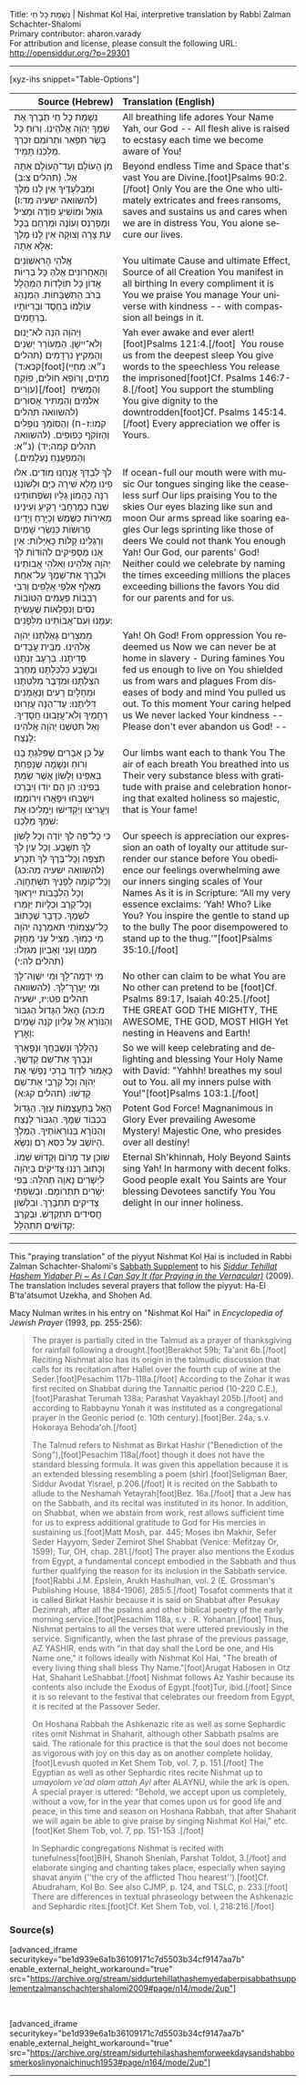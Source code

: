 <html>
<head></head>
<body>
Title: נִשְׁמַת כָּל חַי | Nishmat Kol Ḥai, interpretive translation by Rabbi Zalman Schachter-Shalomi<br />
Primary contributor: aharon.varady<br />
For attribution and license, please consult the following URL: <a href="http://opensiddur.org/?p=29301">http://opensiddur.org/?p=29301</a>
<p />
<hr />

[xyz-ihs snippet="Table-Options"]<table style="margin-left: auto; margin-right: auto;" class="draggable">
<thead><tr><th id="x" style="text-align: right;">Source (Hebrew)</th><th style="text-align: left;">Translation (English)</th></tr></thead>
<tbody>
<tr><td style="vertical-align:top;">
<div class="liturgy" lang="he">
נִשְׁמַת כָּל חַי 
תְּבָרֵךְ אֶת שִׁמְךָ 
יְהֹוָה אֱלֹהֵינוּ.
וְרוּחַ כָּל בָּשָׂר 
תְּפָאֵר וּתְרוֹמֵם זִכְרְךָ 
מַלְכֵּנוּ תָּמִיד. 
</span></div></td>
 
<td style="vertical-align:top;">
<div class="english" lang="en">
All breathing life
adores Your Name
Yah, our God --
All flesh alive
is raised to ecstasy
each time we become aware of You!
</div></td></tr>


<tr><td style="vertical-align:top;">
<div class="liturgy" lang="he">
מִן הָעוֹלָם 
וְעַד־הָעוֹלָם 
אַתָּה אֵל. <span class="citation">(תהלים צ:ב)</span>
וּמִבַּלְעָדֶיךָ אֵין לָנוּ מֶלֶךְ <span class="citation">(להשוואה ישעיה מד:ו)</span>
גּוֹאֵל וּמוֹשִׁיעַ פּוֹדֶה וּמַצִּיל 
וּמְפַרְנֵס וְעוֹנֶה וּמְרַחֵם 
בְּכָל עֵת צָרָה וְצוּקָה 
אֵין לָנוּ מֶלֶךְ אֶלָּא אָתָּה: 
</span></div></td>
 
<td style="vertical-align:top;">
<div class="english" lang="en">
Beyond endless Time 
and Space that's vast
You are Divine.[foot]Psalms 90:2.[/foot] 
Only You are the One who
ultimately extricates and frees
ransoms, saves and sustains us
and cares when we are in distress
You, You alone secure our lives.
</div></td></tr>


<tr><td style="vertical-align:top;">
<div class="liturgy" lang="he">
אֱלֹהֵי הָרִאשׁוֹנִים וְהָאַחֲרוֹנִים 
אֱלֹהַּ כָּל בְּרִיוֹת 
אֲדוֹן כָּל תּוֹלָדוֹת 
הַמְּהֻלָל בְּרֹב הַתִּשְׁבָּחוֹת. 
הַמְנַהֵג עוֹלָמוֹ 
בְּחֶסֶד 
וּבְרִיּוֹתָיו בְּרַחֲמִים. 
</span></div></td>
 
<td style="vertical-align:top;">
<div class="english" lang="en">
You ultimate Cause and ultimate Effect,
Source of all Creation
You manifest in all birthing
In every compliment it is You we praise
You manage Your universe 
with kindness --
with compassion all beings in it.
</div></td></tr>


<tr><td style="vertical-align:top;">
<div class="liturgy" lang="he">
וַיְהֹוָה הִנֵה לֹא־יָנוּם וְלֹא־יִישָׁן.
הַמְּעוֹרֵר יְשֵׁנִים וְהַמֵּקִיץ נִרְדָּמִים <span class="citation">(תהלים קכא:ד)</span>[foot](נ״א: מְחַיֵי מֵתִים, וְרוֹפֵא חוֹלִים, פּוֹקֵֽחַ עִוְרִים)[/foot]&nbsp;
וְהַמֵּשִׂיחַ אִלְּמִים 
וְהַמַּתִּיר אֲסוּרִים <span class="citation">(להשוואה תהלים קמו:ז-ח)</span>
וְהַסּוֹמֵךְ נוֹפְלִים 
וְהַזּוֹקֵף כְּפוּפִים. <span class="citation">(להשוואה תהלים קמה:יד)</span>
(נ״א: וְהַמְפַעֲנֵֽחַ נֶעְלָמִים.)
</span></div></td>
 
<td style="vertical-align:top;">
<div class="english" lang="en">
Yah ever awake and ever alert![foot]Psalms 121:4.[/foot]&nbsp; 
You rouse us from the deepest sleep
You give words to the speechless
You release the imprisoned[foot]Cf. Psalms 146:7-8.[/foot] 
You support the stumbling
You give dignity to the downtrodden[foot]Cf. Psalms 145:14.[/foot] 
Every appreciation we offer is Yours.
</div></td></tr>


<tr><td style="vertical-align:top;">
<div class="liturgy" lang="he">
לְךָ לְבַדְּךָ אֲנַחְנוּ מוֹדִים. 
אִלּוּ פִינוּ מָלֵא שִׁירָה 
כַּיָּם וּלְשׁוֹנֵנוּ רִנָּה כַּהֲמוֹן גַּלָּיו 
וְשִׂפְתוֹתֵינוּ שֶׁבַח כְּמֶרְחֲבֵי רָקִיעַ 
וְעֵינֵינוּ מְאִירוֹת כַּשֶּׁמֶשׁ וְכַיָּרֵחַ 
וְיָדֵינוּ פְרוּשׂוֹת כְּנִשְׂרֵי שָׁמַיִם 
וְרַגְלֵינוּ קַלּוֹת כָּאַיָּלוֹת: 
אֵין אָנוּ מַסְפִּיקִים לְהוֹדוֹת לְךָ 
יְהֹוָה אֱלֹהֵינוּ וֵאלֹהֵי אֲבוֹתֵינוּ
וּלְבָרֵךְ אֶת־שְׁמֶךָ עַל־אַחַת
מֵאֶלֶף אַלְפֵי אֲלָפִים 
וְרִבֵּי רְבָבוֹת פְּעָמִים 
הַטּוֹבוֹת נִסִּים וְנִפְלָאוֹת 
שֶׁעָשִׂיתָ עִמָּנוּ וְעִם־אֲבוֹתֵינוּ מִלְּפָנִים: 
</span></div></td>
 
<td style="vertical-align:top;">
<div class="english" lang="en">
If ocean-full our mouth were with music
Our tongues singing 
like the ceaseless surf
Our lips praising You to the skies
Our eyes blazing like sun and moon
Our arms spread like soaring eagles
Our legs sprinting like those of deers
We could not thank You enough
Yah! Our God, our parents' God!
Neither could we celebrate by naming
the times exceeding millions
the places exceeding billions
the favors You did
for our parents and for us.
</div></td></tr>


<tr><td style="vertical-align:top;">
<div class="liturgy" lang="he">
מִמִּצְרַיִם גְּאַלְתָּנוּ 
יְהֹוָה אֱלֹהֵינוּ.
מִבֵּית עֲבָדִים פְּדִיתָנוּ. 
בְּרָעָב זַנְתָּנוּ 
וּבְשָׂבָע כִּלְכַּלְתָּנוּ 
מֵחֶרֶב הִצַּלְתָּנוּ 
וּמִדֶּבֶר מִלַּטְתָּנוּ 
וּמֵחָלָיִם רָעִים וְנֶאֱמָנִים דִּלִּיתָנוּ: 
עַד־הֵנָּה עֲזָרוּנוּ רַחֲמֶיךָ 
וְלֹא־עֲזָבוּנוּ חֲסָדֶיךָ. 
וְאַל תִּטְּשֵׁנוּ יְהֹוָה אֱלֹהֵינוּ לָנֶצַח:
</span></div></td>
 
<td style="vertical-align:top;">
<div class="english" lang="en">
Yah! Oh God! 
From oppression You redeemed us
Now we can never be at home in slavery -
During famines You fed us
enough to live on
You shielded us from wars and plagues
From diseases of body and mind
You pulled us out.
To this moment Your caring helped us
We never lacked Your kindness
-- Please don't ever abandon us God! --
</div></td></tr>


<tr><td style="vertical-align:top;">
<div class="liturgy" lang="he">
עַל כֵּן אֵבָרִים שֶׁפִּלַּגְתָּ בָּנוּ 
וְרוּחַ וּנְשָׁמָה 
שֶׁנָּפַחְתָּ בְּאַפֵּינוּ וְלָשׁוֹן אֲשֶׁר שַׂמְתָּ בְּפִינוּ: 
הֵן הֵם יוֹדוּ וִיבָרְכוּ 
וִישַׁבְּחוּ וִיפָאֲרוּ וִירוֹמְמוּ 
וְיַעֲרִיצוּ וְיַקְדִּישׁוּ 
וְיַמְלִיכוּ אֶת שִׁמְךָ מַלְכֵּנוּ: 
 </span></div></td>
 
<td style="vertical-align:top;">
<div class="english" lang="en">
Our limbs want each to thank You
The air of each breath 
You breathed into us
Their very substance bless with gratitude
with praise and celebration
honoring that exalted holiness
so majestic, that is Your fame!
</div></td></tr>


<tr><td style="vertical-align:top;">
<div class="liturgy" lang="he">
כִּי כָל־פֶּה לְךָ יוֹדֶה 
וְכָל לָשׁוֹן לְךָ תִשָּׁבַע. וְכָל עַיִן לְךָ תְצַפֶּה 
וְכָל־בֶּרֶךְ לְךָ תִכְרַע <span class="citation">(להשוואה ישעיה מה:כג)</span>
וְכָל־קוֹמָה לְפָנֶיךָ תִשְׁתַּחֲוֶה. 
וְכָל הַלְבָבוֹת יִירָאוּךָ 
וְכָל־קֶרֶב וּכְלָיוֹת יְזַמְּרוּ לִשְׁמֶךָ. 
כַּדָּבָר שֶׁכָּתוּב 
כָּל־עַצְמוֹתַי תֹּאמַרְנָה 
יְהֹוָה מִי כָמוֹךָ.
מַצִּיל עָנִי 
מֵחָזָק מִמֶּנוּ 
וְעָנִי וְאֶבְיוֹן 
מִגֹּזְלוֹ: <span class="citation">(תהלים לה:י)</span>
</span></div></td>
 
<td style="vertical-align:top;">
<div class="english" lang="en">
Our speech is appreciation
our expression an oath of loyalty
our attitude surrender
our stance before You obedience
our feelings overwhelming awe
our inners singing scales of Your Names
As it is in Scripture:
“All my very essence exclaims:
‘Yah! Who? Like You?
You inspire the gentle 
to stand up to the bully
The poor disempowered 
to stand up to the thug.’”[foot]Psalms 35:10.[/foot]  
</div></td></tr>


<tr><td style="vertical-align:top;">
<div class="liturgy" lang="he">
מִי יִדְמֶה־לָּךְ וּמִי יִשְׁוֶה־לָּךְ 
וּמִי יַעֲרָךְ־לָךְ. <span class="citation">(להשוואה תהלים פט:יז, ישעיה מ:כה)</span>
הָאֵל הַגָּדוֹל 
הַגִּבּוֹר וְהַנּוֹרָא 
אֵל עֶלְיוֹן 
קֹנֵה שָׁמַיִם וָאָרֶץ: 
</span></div></td>
 
<td style="vertical-align:top;">
<div class="english" lang="en">
No other can claim to be what You are
No other can pretend to be [foot]Cf. Psalms 89:17, Isaiah 40:25.[/foot]&nbsp; 
THE GREAT GOD
THE MIGHTY, THE AWESOME, 
THE GOD, MOST HIGH
Yet nesting in Heavens and Earth!
</div></td></tr>


<tr><td style="vertical-align:top;">
<div class="liturgy" lang="he">
נְהַלֶּלְךָ וּנְשַׁבֵּחֲךָ 
וּנְפָאֶרְךָ 
וּנְבָרֵךְ אֶת־שֵׁם קָדְשֶׁךָ. 
כָּאָמוּר לְדָוִד 
בָּרְכִי נַפְשִׁי אֶת יְהֹוָה
 וְכָל קְרָבַי אֶת־שֵׁם קָדְשׁוֹ: <span class="citation">(תהלים קג:א)</span>
</span></div></td>
 
<td style="vertical-align:top;">
<div class="english" lang="en">
So we will keep celebrating 
and delighting
and blessing Your Holy Name
with David:
"Yahhh! breathes my soul out to You.
all my inners pulse with You!"[foot]Psalms 103:1.[/foot]
</div></td></tr>


<tr><td style="vertical-align:top;">
<div class="liturgy" lang="he">
הָאֵל בְּתַעֲצֻמוֹת עֻזֶּךָ. 
הַגָּדוֹל בִּכְבוֹד שְׁמֶךָ. 
הַגִּבּוֹר לָנֶצַח 
וְהַנּוֹרָא בְּנוֹרְאוֹתֶיךָ. 
הַמֶּלֶךְ הַיּוֹשֵׁב עַל כִּסֵּא רָם וְנִשָּׂא.
</span></div></td>
 
<td style="vertical-align:top;">
<div class="english" lang="en">
Potent God Force!
Magnanimous in Glory
Ever prevailing
Awesome Mystery!
Majestic One, who presides over all destiny!
</div></td></tr>


<tr><td style="vertical-align:top;">
<div class="liturgy" lang="he">
שׁוֹכֵן עַד מָרוֹם וְקָדוֹשׁ שְׁמוֹ. 
וְכָתוּב רַנְּנוּ צַדִּיקִים בַּיְהֹוָה
לַיְשָׁרִים נָאוָה תְהִלָּה:
בְּפִי יְשָׁרִים תִּתְרוֹמָם. 
וּבְשִׂפְתֵי צַדִּיקִים תִּתְבָּרַךְ. 
וּבִלְשׁוֹן חֲסִידִים תִּתְקַדָּשׁ. 
וּבְקֶרֶב קְדוֹשִׁים תִּתְהַלָּל:
</span></div></td>
 
<td style="vertical-align:top;">
<div class="english" lang="en">
Eternal Sh'khinnah, Holy Beyond
Saints sing Yah!
In harmony with decent folks.
Good people exalt You
Saints are Your blessing
Devotees sanctify You
You delight in our inner holiness.
</div></td></tr>
</tbody></table>

<hr />

This "praying translation" of  the piyyut Nishmat Kol Ḥai is included in Rabbi Zalman Schachter-Shalomi's <a href="http://opensiddur.org/?p=29177">Sabbath Supplement</a> to his <em><a href="http://opensiddur.org/?p=177">Siddur Tehillat Hashem Yidaber Pi ~ As I Can Say It (for Praying in the Vernacular)</a></em> (2009). The translation includes several prayers that follow the piyyut: Ha-El B'ta'atsumot Uzekha, and Shoḥen Ad.

Macy Nulman writes in his entry on "Nishmat Kol Hai" in <em>Encyclopedia of Jewish Prayer</em> (1993, pp. 255-256):

<blockquote>
The prayer is partially cited in the Talmud as a prayer of thanksgiving for rainfall following a drought.[foot]Berakhot 59b; Ta'anit 6b.[/foot] Reciting Nishmat also has its origin in the talmudic discussion that calls for its recitation after Hallel over the fourth cup of wine at the Seder.[foot]Pesachim 117b-118a.[/foot] According to the Zohar it was first recited on Shabbat during the Tannaitic period (10-220 C.E.),[foot]Parashat Terumah 138a; Parashat Vayakhayl 205b.[/foot] and according to Rabbaynu Yonah it was instituted as a congregational prayer in the Geonic period (c. 10th century).[foot]Ber. 24a, s.v. Hokoraya Behoda'oh.[/foot]

The Talmud refers to Nishmat as Birkat Hashir ("Benediction of the Song"),[foot]Pesachim 118a[/foot] though it does not have the standard blessing formula. It was given this appellation because it is an extended blessing resembling a poem (shir).[foot]Seligman Baer, Siddur Avodat Yisrael, p.206.[/foot] It is recited on the Sabbath to allude to the Neshamah Yetayrah[foot]Bez. 16a.[/foot] that a Jew has on the Sabbath, and its recital was instituted in its honor. In addition, on Shabbat, when we abstain from work, rest allows sufficient time for us to express additional gratitude to God for His mercies in sustaining us.[foot]Matt Mosh, par. 445; Moses ibn Makhir, Sefer Seder Hayyom, Seder Zemirot Shel Shabbat (Venice: Mefitzay Or, 1599); Tur, OH, chap. 281.[/foot] The prayer also mentions the Exodus from Egypt, a fundamental concept embodied in the Sabbath and thus further qualifying the reason for its inclusion in the Sabbath service.[foot]Rabbi J.M. Epslein, Arukh Hashulhan, vol. 2 (E. Grossman's Publishing House, 1884-1906), 285:5.[/foot] Tosafot comments that it is called Birkat Hashir because it is said on Shabbat after Pesukay Dezimrah, after all the psalms and other biblical poetry of the early morning service.[foot]Pesachim 118a, s.v . R. Yohanan.[/foot] Thus, Nishmat pertains to all the verses that were uttered previously in the service. Significantly, when the last phrase of the previous passage, AZ YASHIR, ends with "in that day shall the Lord be one, and His Name one," it follows ideally with Nishmat Kol Hai, "The breath of every living thing shall bless Thy Name."[foot]Arugat Habosen in Otz Hat, Shaharit LeShabbat.[/foot] Nishmat follows Az Yashir because its contents also include the Exodus of Egypt.[foot]Tur, ibid.[/foot] Since it is so relevant to the festival that celebrates our freedom from Egypt, it is recited at the Passover Seder.

On Hoshana Rabbah the Ashkenazic rite as well as some Sephardic rites omit Nishmat in Shaharit, although other Sabbath psalms are said. The rationale for this practice is that the soul does not become as vigorous with joy on this day as on another complete holiday,[foot]Levush quoted in Ket Shem Tob, vol. 7, p. 151.[/foot] The Egyptian as well as other Sephardic rites recite Nishmat up to <em>umayolom ve'ad olam attah Ayl</em> after ALAYNU, while the ark is open. A special prayer is uttered: "Behold, we accept upon us completely, without a vow, for in the year that comes upon us for good life and peace, in this time and season on Hoshana Rabbah, that after Shaharit we will again be able to give praise by singing Nishmat Kol Hai," etc.[foot]Ket Shem Tob, vol. 7, pp. 151-153 .[/foot]

In Sephardic congregations Nishmat is recited with tunefulness[foot]BIH, Shanoh Sheniah, Parshat Toldot, 3.[/foot] and elaborate singing and chanting takes place, especially when saying shavat anyim (''the cry of the afflicted Thou hearest'').[foot]Cf. Abudraham, Kol Bo. See also CJMP, p. 124, and TSLC, p. 233.[/foot] There are differences in textual phraseology between the Ashkenazic and Sephardic rites.[foot]Cf. Ket Shem Tob, vol. I, 218:216.[/foot]
</blockquote>

<h3>Source(s)</h3>

[advanced_iframe securitykey="be1d939e6a1b36109171c7d5503b34cf9147aa7b" enable_external_height_workaround="true" src="https://archive.org/stream/siddurtehillathashemyedaberpisabbathsupplementzalmanschachtershalomi2009#page/n14/mode/2up"]

&nbsp;

[advanced_iframe securitykey="be1d939e6a1b36109171c7d5503b34cf9147aa7b" enable_external_height_workaround="true" src="https://archive.org/stream/sidurtehilashashemforweekdaysandshabbosmerkoslinyonaichinuch1953#page/n164/mode/2up"]

<hr />

&nbsp;
</body>
</html>